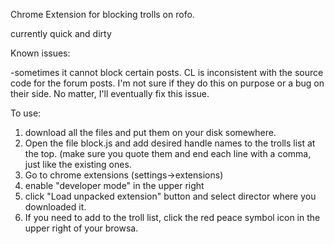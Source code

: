 Chrome Extension for blocking trolls on rofo.

currently quick and dirty

Known issues:

-sometimes it cannot block certain posts.  CL is inconsistent with the source code for the forum posts.  I'm not sure if they do this on purpose or a bug on their side.  No matter, I'll eventually fix this issue.

To use:

1. download all the files and put them on your disk somewhere.   
2.  Open the file block.js and add desired handle names to the trolls list at the top.  (make sure you quote them and end each line with a comma, just like the existing ones.
3.  Go to chrome extensions (settings->extensions)
4.  enable "developer mode" in the upper right
5.  click "Load unpacked extension" button and select director where you downloaded it.
6.  If you need to add to the troll list, click the red peace symbol icon in the upper right of your browsa.
